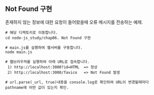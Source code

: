 ## Not Found 구현
존재하지 않는 정보에 대한 요청이 들어왔을때 오류 메시지를 전송하는 예제.
```
# 해당 디렉토리로 이동합니다.
cd node-js_study/chap06. Not Found 구현

# main.js를 실행하여 웹서버를 구동합니다.
node main.js

# 웹브라우져를 실행하여 아래 URL로 접속합니다.
 1) http://localhost:3000?id=HTML  => 정상
 2) http://localhost:3000/favico   => Not Found 발생

# url.parse(_url, true)내용을 console.log로 확인하여 URL이 변경될때마다 pathname에 어떤 값이 있는지 확인.
```
